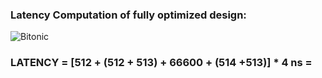 ### Latency Computation of fully optimized design:

![Bitonic](https://github.com/mediroozmeh/Bitonic-Sorting/blob/master/Figures/latency.jpg)

### LATENCY = [512 + (512 + 513) + 66600 + (514 +513)] * 4 ns = 




